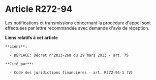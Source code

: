 # Article R272-94

Les notifications et transmissions concernant la procédure d'appel sont effectuées par lettre recommandée avec demande d'avis
de réception.

**Liens relatifs à cet article**

	**Liens**:

	  - DEPLACE: Décret n°2013-268 du 29 mars 2013 - art. 75

	**Cité par**:

	  - Code des juridictions financières - art. R272-94-1 (V)
